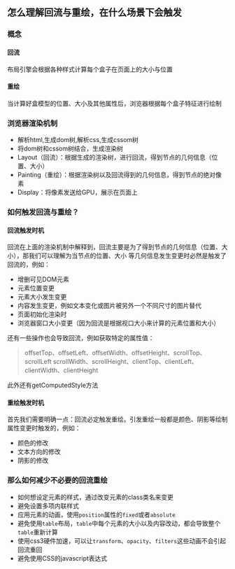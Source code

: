 ## 怎么理解回流与重绘，在什么场景下会触发

### 概念
#### 回流
布局引擎会根据各种样式计算每个盒子在页面上的大小与位置
#### 重绘
当计算好盒模型的位置、大小及其他属性后，浏览器根据每个盒子特征进行绘制

### 浏览器渲染机制
- 解析html,生成dom树,解析css,生成cssom树
- 将dom树和cssom树结合，生成渲染树
- Layout（回流）：根据生成的渲染树，进行回流，得到节点的几何信息（位置、大小）
- Painting（重绘）：根据渲染树以及回流得到的几何信息，得到节点的绝对像素
- Display：将像素发送给GPU，展示在页面上

### 如何触发回流与重绘？

#### 回流触发时机
回流在上面的渲染机制中解释到，回流主要是为了得到节点的几何信息（位置、大小），那我们可以理解为当节点的位置、大小
等几何信息发生变更时必然是触发了回流的，例如：
- 增删可见DOM元素
- 元素位置变更
- 元素大小发生变更
- 内容发生变更，例如文本变化或图片被另外一个不同尺寸的图片替代
- 页面初始化渲染时
- 浏览器窗口大小变更（因为回流是根据视口大小来计算的元素位置和大小）  

还有一些操作也会导致回流，例如获取特定的属性值：
> offsetTop、offsetLeft、offsetWidth、offsetHeight、scrollTop、scrollLeft
> scrollWidth、scrollHeight、clientTop、clientLeft、clientWidth、clientHeight

此外还有getComputedStyle方法

#### 重绘触发时机
首先我们需要明确一点：回流必定触发重绘。引发重绘一般都是颜色、阴影等绘制属性变更时触发的，例如：
- 颜色的修改
- 文本方向的修改
- 阴影的修改

### 那么如何减少不必要的回流重绘
- 如何想设定元素的样式，通过改变元素的class类名来变更
- 避免设置多项内联样式
- 应用元素的动画，使用`position`属性的`fixed`或者`absolute`
- 避免使用`table`布局，`table`中每个元素的大小以及内容改动，都会导致整个`table`重新计算
- 使用css3硬件加速，可以让`transform`、`opacity`、`filters`这些动画不会引起回流重回
- 避免使用CSS的javascript表达式

